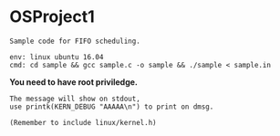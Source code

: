 # OSProject1

```
Sample code for FIFO scheduling.

env: linux ubuntu 16.04
cmd: cd sample && gcc sample.c -o sample && ./sample < sample.in
```
**You need to have root priviledge.**
```
The message will show on stdout,
use printk(KERN_DEBUG "AAAAA\n") to print on dmsg.

(Remember to include linux/kernel.h)
```
